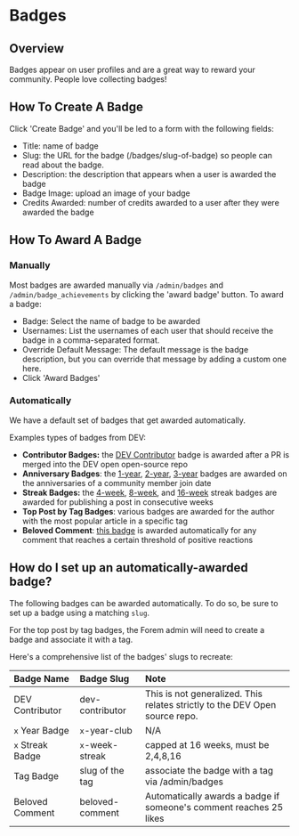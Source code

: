 # Badges

## Overview

Badges appear on user profiles and are a great way to reward your community. People love collecting badges!

## How To Create A Badge

Click 'Create Badge' and you'll be led to a form with the following fields:

* Title: name of badge
* Slug: the URL for the badge \(/badges/slug-of-badge\) so people can read about the badge.
* Description: the description that appears when a user is awarded the badge
* Badge Image: upload an image of your badge
* Credits Awarded: number of credits awarded to a user after they were awarded the badge 

## How To Award A Badge

### Manually

Most badges are awarded manually via `/admin/badges` and `/admin/badge_achievements` by clicking the 'award badge' button. To award a badge:

* Badge: Select the name of badge to be awarded
* Usernames: List the usernames of each user that should receive the badge in a comma-separated format.
* Override Default Message: The default message is the badge description, but you can override that message by adding a custom one here.
* Click 'Award Badges'

### Automatically

We have a default set of badges that get awarded automatically.

Examples types of badges from DEV:

* **Contributor Badges:** the [DEV Contributor](https://dev.to/badge/dev-contributor) badge is awarded after a PR is merged into the DEV open open-source repo
* **Anniversary Badges**: the [1-year](https://dev.to/badge/one-year-club), [2-year](https://dev.to/badge/two-year-club), [3-year](https://dev.to/badge/three-year-club) badges are awarded on the anniversaries of a community member join date
* **Streak Badges:** the [4-week](https://dev.to/badge/8-week-streak), [8-week](https://dev.to/badge/8-week-streak), and [16-week](https://dev.to/badge/16-week-streak) streak badges are awarded for publishing a post in consecutive weeks
* **Top Post by Tag Badges**: various badges are awarded for the author with the most popular article in a specific tag
* **Beloved Comment**: [this badge](https://dev.to/badge/beloved-comment) is awarded automatically for any comment that reaches a certain threshold of positive reactions

## How do I set up an automatically-awarded badge?

The following badges can be awarded automatically. To do so, be sure to set up a badge using a matching `slug`.

For the top post by tag badges, the Forem admin will need to create a badge and associate it with a tag.

Here's a comprehensive list of the badges' slugs to recreate:

| Badge Name | Badge Slug | Note |
| :--- | :--- | :--- |
| DEV Contributor | dev-contributor | This is not generalized.  This relates strictly to the DEV Open source repo. |
| `x` Year Badge | `x`-year-club | N/A |
| `x` Streak Badge | `x`-week-streak | capped at 16 weeks, must be 2,4,8,16 |
| Tag Badge | slug of the tag | associate the badge with a tag via /admin/badges |
| Beloved Comment | beloved-comment | Automatically awards a badge if someone's comment reaches 25 likes |

